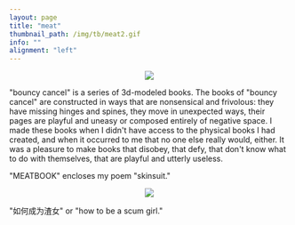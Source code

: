 ```yaml
---
layout: page
title: "meat"
thumbnail_path: /img/tb/meat2.gif
info: ""
alignment: "left"
---
```


<div class="thumbnail-image" style="display: flex; justify-content: center;" >
	 <img src="/img/tb/meat2.gif">
</div>

<p>"bouncy cancel" is a series of 3d-modeled books. The books of "bouncy cancel" are constructed in ways that are nonsensical and frivolous: they have missing hinges and spines, they move in unexpected ways, their pages are playful and uneasy or composed entirely of negative space. I made these books when I didn't have access to the physical books I had created, and when it occurred to me that no one else really would, either. It was a pleasure to make books that disobey, that defy, that don't know what to do with themselves, that are playful and utterly useless. </p>

<p>"MEATBOOK" encloses my poem "skinsuit."</p>

<div class="thumbnail-image" style="display: flex; justify-content: center;" >
	 <img src="/img/meat/meat-big.gif">
</div>

<p>"如何成为渣女" or "how to be a scum girl."</p>

